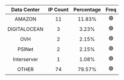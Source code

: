 | Data Center | IP Count | Percentage | Freq |
|:------------:|:--------:|:-----------:|:-----:|
| AMAZON | 11 | 11.83% | 🟢 |
| DIGITALOCEAN | 3 | 3.23% | 🟢 |
| OVH | 2 | 2.15% | 🟢 |
| PSINet | 2 | 2.15% | 🟢 |
| Interserver | 1 | 1.08% | 🟢 |
| OTHER | 74 | 79.57% | 🟢 |
